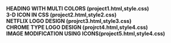<b>  HEADING WITH MULTI COLORS  (project1.html,style.css)<b> <br>
<b> 3-D ICON IN CSS  (project2.html,style2.css) <b> <br>
<b> NETFLIX LOGO DESIGN  (projrct3.html,style3.css) <b> <br>
<b> CHROME TYPE LOGO DESIGN (projrct4.html,style4.css) <b> <br>
<b>  IMAGE MODIFICATION USING ICONS(project5.html,style4.css) <b> <br>
